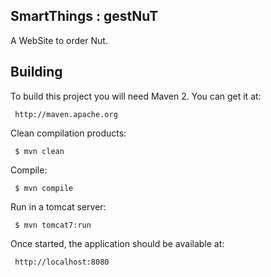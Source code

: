 ## SmartThings : gestNuT

A WebSite to order Nut.

Building
--------
 
 To build this project you will need Maven 2. You can get it at:
 
     http://maven.apache.org

 Clean compilation products:
 
     $ mvn clean
     
 Compile:
 
     $ mvn compile
     
 Run in a tomcat server:
 
     $ mvn tomcat7:run

 Once started, the application should be available at:

     http://localhost:8080
